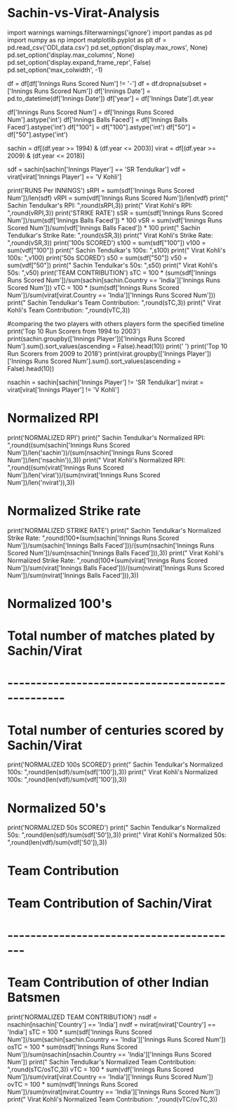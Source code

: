# Sachin-vs-Virat-Analysis
import warnings
warnings.filterwarnings('ignore')
import pandas as pd
import numpy as np
import matplotlib.pyplot as plt
df = pd.read_csv('ODI_data.csv')
pd.set_option('display.max_rows', None)
pd.set_option('display.max_columns', None)
pd.set_option('display.expand_frame_repr', False)
pd.set_option('max_colwidth', -1)

df = df[df['Innings Runs Scored Num'] != '-']
df = df.dropna(subset = ['Innings Runs Scored Num'])
df['Innings Date'] = pd.to_datetime(df['Innings Date'])
df['year'] = df['Innings Date'].dt.year

df['Innings Runs Scored Num'] = df['Innings Runs Scored Num'].astype('int')
df['Innings Balls Faced'] = df['Innings Balls Faced'].astype('int') 
df["100"] = df["100"].astype('int') 
df["50"] = df["50"].astype('int') 

sachin = df[(df.year >= 1994) & (df.year <= 2003)]
virat = df[(df.year >= 2009) & (df.year <= 2018)]

sdf = sachin[sachin['Innings Player'] == 'SR Tendulkar']
vdf = virat[virat['Innings Player'] == 'V Kohli']

print('RUNS Per INNINGS')
sRPI = sum(sdf['Innings Runs Scored Num'])/len(sdf)
vRPI = sum(vdf['Innings Runs Scored Num'])/len(vdf)
print("   Sachin Tendulkar's RPI: ",round(sRPI,3))
print("   Virat Kohli's RPI: ",round(vRPI,3))
print('STRIKE RATE')
sSR = sum(sdf['Innings Runs Scored Num'])/sum(sdf['Innings Balls Faced']) * 100
vSR = sum(vdf['Innings Runs Scored Num'])/sum(vdf['Innings Balls Faced']) * 100
print("   Sachin Tendulkar's Strike Rate: ",round(sSR,3))
print("   Virat Kohli's Strike Rate: ",round(vSR,3))
print('100s SCORED')
s100 = sum(sdf["100"])
v100 = sum(vdf["100"])
print("   Sachin Tendulkar's 100s: ",s100)
print("   Virat Kohli's 100s: ",v100)
print('50s SCORED')
s50 = sum(sdf["50"])
v50 = sum(vdf["50"])
print("   Sachin Tendulkar's 50s: ",s50)
print("   Virat Kohli's 50s: ",v50)
print('TEAM CONTRIBUTION')
sTC = 100 * (sum(sdf['Innings Runs Scored Num'])/sum(sachin[sachin.Country == 'India']['Innings Runs Scored Num']))
vTC = 100 * (sum(sdf['Innings Runs Scored Num'])/sum(virat[virat.Country == 'India']['Innings Runs Scored Num']))
print("   Sachin Tendulkar's Team Contribution: ",round(sTC,3))
print("   Virat Kohli's Team Contribution: ",round(vTC,3))

#comparing the two players with others players form the specified timeline
print('Top 10 Run Scorers from 1994 to 2003')
print(sachin.groupby(['Innings Player'])['Innings Runs Scored Num'].sum().sort_values(ascending = False).head(10))
print(' ')
print('Top 10 Run Scorers from 2009 to 2018')
print(virat.groupby(['Innings Player'])['Innings Runs Scored Num'].sum().sort_values(ascending = False).head(10))

nsachin = sachin[sachin['Innings Player'] != 'SR Tendulkar']
nvirat = virat[virat['Innings Player'] != 'V Kohli']

# Normalized RPI
print('NORMALIZED RPI')
print("   Sachin Tendulkar's Normalized RPI: ",round((sum(sachin['Innings Runs Scored Num'])/len('sachin'))/(sum(nsachin['Innings Runs Scored Num'])/len('nsachin')),3))
print("   Virat Kohli's Normalized RPI: ",round((sum(virat['Innings Runs Scored Num'])/len('virat'))/(sum(nvirat['Innings Runs Scored Num'])/len('nvirat')),3))
# Normalized Strike rate
print('NORMALIZED STRIKE RATE')
print("   Sachin Tendulkar's Normalized Strike Rate: ",round(100*(sum(sachin['Innings Runs Scored Num'])/sum(sachin['Innings Balls Faced']))/(sum(nsachin['Innings Runs Scored Num'])/sum(nsachin['Innings Balls Faced'])),3))
print("   Virat Kohli's Normalized Strike Rate: ",round(100*(sum(virat['Innings Runs Scored Num'])/sum(virat['Innings Balls Faced']))/(sum(nvirat['Innings Runs Scored Num'])/sum(nvirat['Innings Balls Faced'])),3))
# Normalized 100's
#  Total number of matches plated by Sachin/Virat 
# ------------------------------------------------
# Total number of centuries scored by Sachin/Virat
print('NORMALIZED 100s SCORED')
print("   Sachin Tendulkar's Normalized 100s: ",round(len(sdf)/sum(sdf['100']),3))
print("   Virat Kohli's Normalized 100s: ",round(len(vdf)/sum(vdf['100']),3))
# Normalized 50's
print('NORMALIZED 50s SCORED')
print("   Sachin Tendulkar's Normalized 50s: ",round(len(sdf)/sum(sdf['50']),3))
print("   Virat Kohli's Normalized 50s: ",round(len(vdf)/sum(vdf['50']),3))
# Team Contribution
#     Team Contribution of Sachin/Virat
# -----------------------------------------
# Team Contribution of other Indian Batsmen
print('NORMALIZED TEAM CONTRIBUTION')
nsdf = nsachin[nsachin['Country'] == 'India']
nvdf = nvirat[nvirat['Country'] == 'India']
sTC = 100 * sum(sdf['Innings Runs Scored Num'])/sum(sachin[sachin.Country == 'India']['Innings Runs Scored Num'])
osTC = 100 * sum(nsdf['Innings Runs Scored Num'])/sum(nsachin[nsachin.Country == 'India']['Innings Runs Scored Num'])
print("   Sachin Tendulkar's Normalized Team Contribution: ",round(sTC/osTC,3))
vTC = 100 * sum(vdf['Innings Runs Scored Num'])/sum(virat[virat.Country == 'India']['Innings Runs Scored Num'])
ovTC = 100 * sum(nvdf['Innings Runs Scored Num'])/sum(nvirat[nvirat.Country == 'India']['Innings Runs Scored Num'])
print("   Virat Kohli's Normalized Team Contribution: ",round(vTC/ovTC,3))
